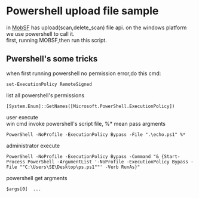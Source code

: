 # Powershell upload file sample
in [MobSF](https://github.com/MobSF/Mobile-Security-Framework-MobSF) has upload(scan,delete_scan) file api. on the windows platform we use powershell to call it.                                                                
first, running MOBSF,then run this script.

## Pwershell's some tricks

when first running powershell no permission error,do this cmd:
``` shell
set-ExecutionPolicy RemoteSigned   
```
list all powershell's permissions
``` shell
[System.Enum]::GetNames([Microsoft.PowerShell.ExecutionPolicy])
```
user execute                                                                                                                                               
win cmd invoke powershell's script file,  %* mean pass argments
``` shell
PowerShell -NoProfile -ExecutionPolicy Bypass -File ".\echo.ps1" %*
```

administrator  execute
``` shell
PowerShell -NoProfile -ExecutionPolicy Bypass -Command "& {Start-Process PowerShell -ArgumentList '-NoProfile -ExecutionPolicy Bypass -File ""C:\Users\SE\Desktop\ps.ps1""' -Verb RunAs}"
```
powershell get argments
```
$args[0]  ...
```